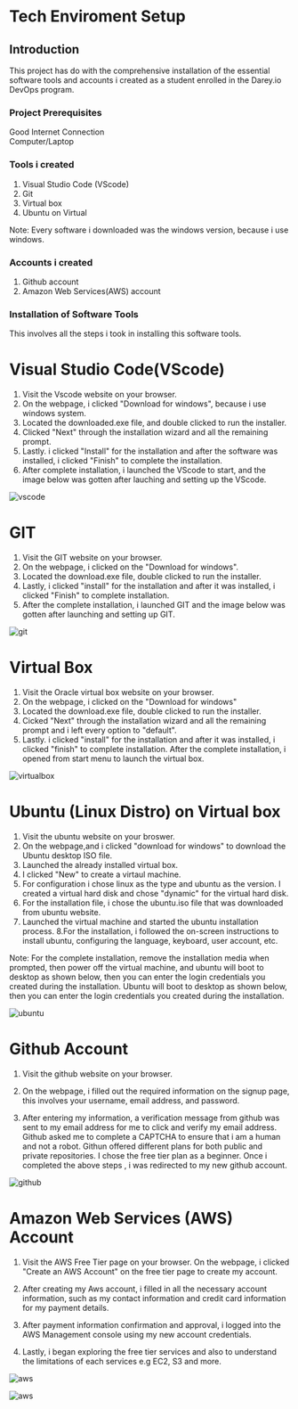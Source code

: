 # Tech Enviroment Setup 

##  Introduction

This project has do with the comprehensive installation of the essential software tools and accounts i created as a student enrolled in the Darey.io DevOps program.

### Project Prerequisites

Good Internet Connection             
Computer/Laptop 

### Tools i created
1. Visual Studio Code (VScode)
2. Git 
3. Virtual box
4. Ubuntu on Virtual


Note: Every software i downloaded was the windows version, because i use windows.

### Accounts i created 

1. Github account
2. Amazon Web Services(AWS) account


### Installation of Software Tools
This involves all the steps i took in installing this software tools.



# Visual Studio Code(VScode)
1. Visit the Vscode website on your browser.
2. On the webpage, i clicked "Download for windows", because i use windows system.
3. Located the downloaded.exe file, and double clicked to run the installer.
4. Clicked "Next" through the installation wizard and all the remaining prompt.
5. Lastly. i clicked "Install" for the installation and after the software was installed, i clicked "Finish" to complete the installation.
6. After complete installation, i launched the VScode to start, and the image below was gotten after lauching and setting up the VScode.

![vscode](./img/1.%20vscode.png)






# GIT
1. Visit the GIT website on your browser.
2. On the webpage, i clicked on the "Download for windows".
3. Located the download.exe file, double clicked to run the installer.
4. Lastly, i clicked "install" for the installation and after it was installed, i clicked "Finish" to complete installation.
5. After the complete installation, i launched GIT and the image below was gotten after launching and setting up GIT. 

![git](./img/2.%20git.png)

# Virtual Box
1. Visit the Oracle virtual box website on your browser.
2. On the webpage, i clicked on the "Download for windows"
3. Located the download.exe file, double clicked to run the installer.
4. Cicked "Next" through the installation wizard and all the remaining prompt and i left every option to "default".
5. Lastly. i clicked "install" for the installation and after it was installed, i clicked "finish" to complete installation.
After the complete installation, i opened from start menu to launch the virtual box.

![virtualbox](./img/3.%20virtualbox.png)


# Ubuntu (Linux Distro) on Virtual box

1. Visit the ubuntu website on your broswer. 
2. On the webpage,and i clicked "download for windows" to download the Ubuntu desktop ISO file.
3. Launched the already installed virtual box.
4. I clicked "New" to create a virtaul machine.
5. For configuration i chose linux as the type and ubuntu as the version. I created a virtual hard disk and chose "dynamic" for the virtual hard disk.
6. For the installation file, i chose the ubuntu.iso file that was downloaded from ubuntu website.
7. Launched the virtual machine and started the ubuntu installation process.
8.For the installation, i followed the on-screen instructions to install ubuntu, configuring the language, keyboard, user account, etc.

Note: For the complete installation, remove the installation media when prompted, then power off the virtual machine, and ubuntu will boot to desktop as shown below, then you can enter the login credentials you created during the installation. Ubuntu will boot to desktop as shown below, then you can enter the login credentials you created during the installation.


![ubuntu](./img/4.%20ubuntu.png)


# Github Account

1. Visit the github website on your browser.

2. On the webpage, i filled out the required information on the signup page, this involves your username, email address, and password.
3. After entering my information, a verification message from github was sent to my email address for me to click and verify my email address.
Github asked me to complete a CAPTCHA to ensure that i am a human and not a robot.
Githun offered different plans for both public and private repositories. I chose the free tier plan as a beginner.
Once i completed the above steps , i was redirected to my new github account.

![github](./img/5.%20github%20account.png)


# Amazon Web Services (AWS) Account

1. Visit the AWS Free Tier page on your browser.
On the webpage, i clicked "Create an AWS Account" on the free tier page to create my account.

2. After creating my Aws account, i filled in all the necessary account information, such as my contact information and credit card information for my payment details.
3. After payment information confirmation and approval, i logged into the AWS Management console using my new account credentials.
4. Lastly, i began exploring the free tier services and also to understand the limitations of each services e.g EC2, S3 and more.

![aws](./img/7.%20aws%20free%20tier.png)


![aws](./img/6.%20aws.png)